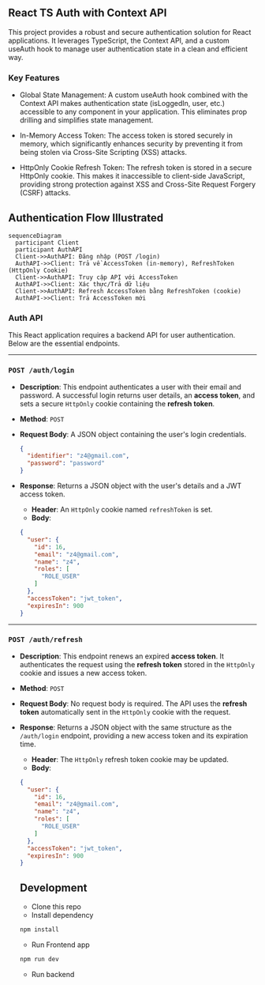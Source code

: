 ## React TS Auth with Context API
This project provides a robust and secure authentication solution for React applications. It leverages TypeScript, the Context API, and a custom useAuth hook to manage user authentication state in a clean and efficient way.

### Key Features
- Global State Management: A custom useAuth hook combined with the Context API makes authentication state (isLoggedIn, user, etc.) accessible to any component in your application. This eliminates prop drilling and simplifies state management.

- In-Memory Access Token: The access token is stored securely in memory, which significantly enhances security by preventing it from being stolen via Cross-Site Scripting (XSS) attacks.

- HttpOnly Cookie Refresh Token: The refresh token is stored in a secure HttpOnly cookie. This makes it inaccessible to client-side JavaScript, providing strong protection against XSS and Cross-Site Request Forgery (CSRF) attacks.

## Authentication Flow Illustrated

```mermaid
sequenceDiagram
  participant Client
  participant AuthAPI
  Client->>AuthAPI: Đăng nhập (POST /login)
  AuthAPI->>Client: Trả về AccessToken (in-memory), RefreshToken (HttpOnly Cookie)
  Client->>AuthAPI: Truy cập API với AccessToken
  AuthAPI->>Client: Xác thực/Trả dữ liệu
  Client->>AuthAPI: Refresh AccessToken bằng RefreshToken (cookie)
  AuthAPI->>Client: Trả AccessToken mới
```

### Auth API

This React application requires a backend API for user authentication. Below are the essential endpoints.

-----

### `POST /auth/login`

  * **Description**: This endpoint authenticates a user with their email and password. A successful login returns user details, an **access token**, and sets a secure `HttpOnly` cookie containing the **refresh token**.

  * **Method**: `POST`

  * **Request Body**: A JSON object containing the user's login credentials.

    ```json
    {
      "identifier": "z4@gmail.com",
      "password": "password"
    }
    ```

  * **Response**: Returns a JSON object with the user's details and a JWT access token.

      * **Header**: An `HttpOnly` cookie named `refreshToken` is set.
      * **Body**:

    <!-- end list -->

    ```json
    {
      "user": {
        "id": 16,
        "email": "z4@gmail.com",
        "name": "z4",
        "roles": [
          "ROLE_USER"
        ]
      },
      "accessToken": "jwt_token",
      "expiresIn": 900
    }
    ```

-----

### `POST /auth/refresh`

  * **Description**: This endpoint renews an expired **access token**. It authenticates the request using the **refresh token** stored in the `HttpOnly` cookie and issues a new access token.

  * **Method**: `POST`

  * **Request Body**: No request body is required. The API uses the **refresh token** automatically sent in the `HttpOnly` cookie with the request.

  * **Response**: Returns a JSON object with the same structure as the `/auth/login` endpoint, providing a new access token and its expiration time.

      * **Header**: The `HttpOnly` refresh token cookie may be updated.
      * **Body**:

    <!-- end list -->

    ```json
    {
      "user": {
        "id": 16,
        "email": "z4@gmail.com",
        "name": "z4",
        "roles": [
          "ROLE_USER"
        ]
      },
      "accessToken": "jwt_token",
      "expiresIn": 900
    }
    ```

    ## Development
    - Clone this repo
    - Install dependency
    ```bash
    npm install
    ```
    - Run Frontend app
    ```bash
    npm run dev
    ```
    - Run backend



